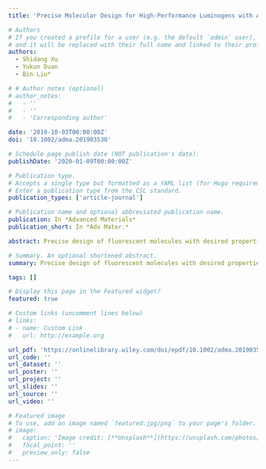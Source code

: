 ```yaml
---
title: 'Precise Molecular Design for High-Performance Luminogens with Aggregation-Induced Emission'

# Authors
# If you created a profile for a user (e.g. the default `admin` user), write the username (folder name) here
# and it will be replaced with their full name and linked to their profile.
authors:
  - Shidang Xu
  - Yukun Duan
  - Bin Liu*

# # Author notes (optional)
# author_notes:
#   - ''
#   - ''
#   - 'Corresponding author'

date: '2019-10-03T00:00:00Z'
doi: '10.1002/adma.201903530'

# Schedule page publish date (NOT publication's date).
publishDate: '2020-01-09T00:00:00Z'

# Publication type.
# Accepts a single type but formatted as a YAML list (for Hugo requirements).
# Enter a publication type from the CSL standard.
publication_types: ['article-journal']

# Publication name and optional abbreviated publication name.
publication: In *Advanced Materials*
publication_short: In *Adv Mater.*

abstract: Precise design of fluorescent molecules with desired properties has enabled the rapid development of many research fields. Among the different types of optically active materials, luminogens with aggregation-induced emission (AIEgens) have attracted significant interest over the past two decades. The negligible luminescence of AIEgens as a molecular species and high brightness in aggregate states distinguish them from conventional fluorescent dyes, which has galvanized efforts to bring AIEgens to a wide array of multidisciplinary applications. Herein, the useful principles and emerging structure–property relationships for precise molecular design toward AIEgens with desirable properties using concrete examples are revealed. The cutting-edge applications of AIEgens and their excellent performance in enabling new research directions in biomedical theranostics, optoelectronic devices, stimuli-responsive smart materials, and visualization of physical processes are also highlighted.

# Summary. An optional shortened abstract.
summary: Precise design of fluorescent molecules with desired properties has enabled the rapid development of many research fields. Among the different types of optically active materials, luminogens with aggregation-induced emission (AIEgens) have attracted significant interest over the past two decades. The negligible luminescence of AIEgens as a molecular species and high brightness in aggregate states distinguish them from conventional fluorescent dyes, which has galvanized efforts to bring AIEgens to a wide array of multidisciplinary applications. Herein, the useful principles and emerging structure–property relationships for precise molecular design toward AIEgens with desirable properties using concrete examples are revealed. The cutting-edge applications of AIEgens and their excellent performance in enabling new research directions in biomedical theranostics, optoelectronic devices, stimuli-responsive smart materials, and visualization of physical processes are also highlighted.

tags: []

# Display this page in the Featured widget?
featured: true

# Custom links (uncomment lines below)
# links:
# - name: Custom Link
#   url: http://example.org

url_pdf: 'https://onlinelibrary.wiley.com/doi/epdf/10.1002/adma.201903530'
url_code: ''
url_dataset: ''
url_poster: ''
url_project: ''
url_slides: ''
url_source: ''
url_video: ''

# Featured image
# To use, add an image named `featured.jpg/png` to your page's folder.
# image:
#   caption: 'Image credit: [**Unsplash**](https://unsplash.com/photos/pLCdAaMFLTE)'
#   focal_point: ''
#   preview_only: false
---
```

